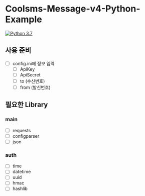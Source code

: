 # Coolsms-Message-v4-Python-Example

[![Python 3.7](https://img.shields.io/badge/python-3.7-blue.svg)](https://www.python.org/downloads/release/python-370/)

## 사용 준비
- [ ] config.ini에 정보 입력
  - [ ] ApiKey
  - [ ] ApiSecret
  - [ ] to (수신번호)
  - [ ] from (발신번호)

## 필요한 Library
### main
- [ ] requests
- [ ] configparser
- [ ] json
### auth
- [ ] time
- [ ] datetime
- [ ] uuid
- [ ] hmac
- [ ] hashlib
